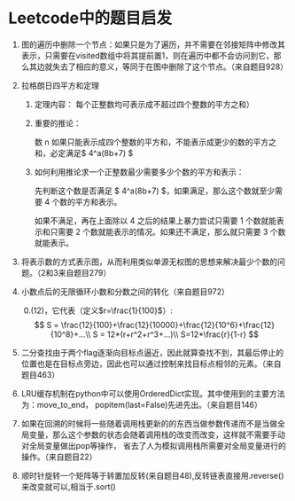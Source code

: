 # Leetcode中的题目启发

1. 图的遍历中删除一个节点：如果只是为了遍历，并不需要在邻接矩阵中修改其表示，只需要在visited数组中将其提前置1，则在遍历中都不会访问到它，那么其边就失去了相应的意义，等同于在图中删除了这个节点。（来自题目928）

2. 拉格朗日四平方和定理

    1. 定理内容：
        每个正整数均可表示成不超过四个整数的平方之和）

    2. 重要的推论：

        数 n 如果只能表示成四个整数的平方和，不能表示成更少的数的平方之和，必定满足$ 4^a(8b+7) $

    3. 如何利用推论求一个正整数最少需要多少个数的平方和表示：

        先判断这个数是否满足 $ 4^a(8b+7) $，如果满足，那么这个数就至少需要 4 个数的平方和表示。
    
        如果不满足，再在上面除以 4 之后的结果上暴力尝试只需要 1 个数就能表示和只需要 2 个数就能表示的情况。如果还不满足，那么就只需要 3 个数就能表示。
    
3. 将表示数的方式表示图，从而利用类似单源无权图的思想来解决最少个数的问题。（2和3来自题目279）

4. 小数点后的无限循环小数和分数之间的转化（来自题目972）

    ​    0.(12)，它代表（定义$r=\frac{1}{100}$）:
    $$
    S = \frac{12}{100}+\frac{12}{10000}+\frac{12}{10^6}+\frac{12}{10^8}+...\\
    S = 12*(r+r^2+r^3+...)\\
    S=12*\frac{r}{1-r}
    $$
    
5. 二分查找由于两个flag逐渐向目标点逼近，因此就算查找不到，其最后停止的位置也是在目标点旁边，因此也可以通过控制来找目标点相邻的元素。（来自题目463）

6. LRU缓存机制在python中可以使用OrderedDict实现。其中使用到的主要方法为：move_to_end， popitem(last=False)先进先出。（来自题目146）
7. 如果在回溯的时候将一些随着调用栈更新的的东西当做参数传递而不是当做全局变量，那么这个参数的状态会随着调用栈的改变而改变，这样就不需要手动对全局变量做出pop等操作， 省去了人为模拟调用栈所需要对全局变量进行的操作。（来自题目22）
8. 顺时针旋转一个矩阵等于转置加反转(来自题目48),反转链表直接用.reverse()来改变就可以,相当于.sort()
